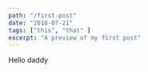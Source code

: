 ```yaml
---
path: "/first-post"
date: "2018-07-21"
tags: ["this", "that" ]
excerpt: "A preview of my first post"
---
```


Hello daddy
